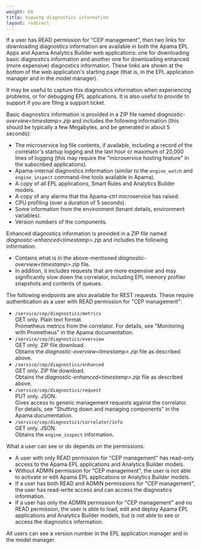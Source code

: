 ```yaml
---
weight: 60
title: Viewing diagnostics information
layout: redirect
---
```


If a user has READ permission for "CEP management", then two links for downloading diagnostics information are available in both the Apama EPL Apps and Apama Analytics Builder web applications: one for downloading basic diagnostics information and another one for downloading enhanced (more expensive) diagnostics information. These links are shown at the bottom of the web application's starting page (that is, in the EPL application manager and in the model manager). 

It may be useful to capture this diagnostics information when experiencing  problems, or for debugging EPL applications. It is also useful to  provide to support if you are filing a support ticket. 

Basic diagnostics information is provided in a ZIP file named *diagnostic-overview&lt;timestamp&gt;.zip* and includes the following information (this should be typically a few Megabytes, and be generated in about 5 seconds):

- The microservice log file contents, if available, including a record of the correlator's startup logging and the last hour or maximum of 20,000 lines of logging (this may require the "microservice hosting feature" in the subscribed applications).
- Apama-internal diagnostics information (similar to the `engine_watch` and `engine_inspect` command-line tools available in Apama).
- A copy of all EPL applications, Smart Rules and Analytics Builder models.
- A copy of any alarms that the Apama-ctrl microservice has raised.
- CPU profiling (over a duration of 5 seconds).
- Some information from the environment (tenant details, environment variables).
- Version numbers of the components.

Enhanced diagnostics information is provided in a ZIP file named *diagnostic-enhanced&lt;timestamp&gt;.zip* and includes the following information:

- Contains what is in the above-mentioned *diagnostic-overview&lt;timestamp&gt;.zip* file. 
- In addition, it includes requests that are more expensive and may significantly slow down the correlator, including EPL memory profiler snapshots and contents of queues. 

The following endpoints are also available for REST requests. These require authentication as a user with READ permission for "CEP management": 

- `/service/cep/diagnostics/metrics`  
    GET only. Plain text format.  
    Prometheus metrics from the correlator. For details, see "Monitoring with Prometheus" in the Apama documentation.
- `/service/cep/diagnostics/overview`  
    GET only. ZIP file download.  
    Obtains the *diagnostic-overview&lt;timestamp&gt;.zip* file as described above. 
- `/service/cep/diagnostics/enhanced`  
    GET only. ZIP file download.  
    Obtains the *diagnostic-enhanced&lt;timestamp&gt;.zip* file as described above. 
- `/service/cep/diagnostics/request`  
    PUT only. JSON.  
    Gives access to generic management requests against the correlator. For details, see "Shutting down and  managing components" in the Apama documentation.
- `/service/cep/diagnostics/correlator/info`  
    GET only. JSON.  
    Obtains the `engine_inspect` information.

What a user can see or do depends on the permissions:

- A user with only READ permission for "CEP management" has read-only access to the Apama EPL applications and Analytics Builder models. 
- Without ADMIN permission for "CEP management", the user is not able to activate or edit Apama EPL applications or Analytics Builder models.
- If a user has both READ and ADMIN permissions for "CEP management", the user has read-write access and can access the diagnostics information.
- If a user has only the ADMIN permission for "CEP management" and no READ permission, the user is able to load, edit and deploy Apama EPL applications and Analytics Builder models, but is not able to see or access the diagnostics information.

All users can see a version number in the EPL application manager and in the model manager. 